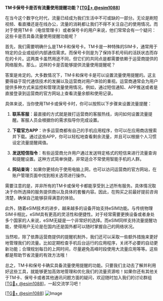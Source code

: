**TM卡保号卡是否有流量使用提醒功能？[[TG💪+ @esim1088](https://t.me/s/esim1088)]**

在当今这个数字化时代，流量已经成为我们生活中不可或缺的一部分。无论是刷短视频、看直播还是在线办公，流量的消耗都让我们不得不关注自己的使用情况。而对于使用TM卡（电信管理卡）或者保号卡的用户来说，他们常常会有一个疑问：这些卡是否具备流量使用提醒功能呢？

首先，我们需要明确什么是TM卡和保号卡。TM卡是一种特殊的SIM卡，通常用于特定的企业或组织内部通信需求。而保号卡则是为了保持手机号码的活跃状态而存在的卡片。这两类卡虽然用途不同，但它们的共同点是都需要依赖于运营商提供的网络服务。那么，这样的卡是否能够提供流量使用提醒呢？

答案是肯定的。大多数情况下，TM卡和保号卡是可以设置流量使用提醒的。这主要得益于现代通信技术的发展以及运营商对用户体验的重视。运营商通常会为用户提供多种方式来监控和管理流量使用情况。例如，通过短信通知、APP推送或者是直接登录到运营商的官方网站上查看流量余额和使用记录。

具体来说，当你使用TM卡或保号卡时，你可以按照以下步骤来设置流量提醒：

1. **联系客服**：最直接的方式就是拨打运营商的客服热线，询问如何设置流量提醒。客服人员会根据你的需求指导你完成设置。
   
2. **下载官方APP**：许多运营商都有自己的手机应用程序，你可以在应用商店搜索并下载。通过这些APP，你可以轻松地查看剩余流量，并且可以根据个人习惯设定流量提醒阈值。

3. **发送短信指令**：有些运营商允许用户通过发送特定格式的短信来进行流量查询和提醒设置。这种方式简单快捷，非常适合不常使用智能手机的人群。

4. **网站查询**：如果你更倾向于使用电脑上网，也可以访问运营商的官方网站，在账户管理页面中找到相关选项进行操作。

需要注意的是，并非所有的TM卡或保号卡都能享受到上述所有服务。具体情况取决于你所选择的服务提供商以及具体的套餐内容。因此，在购买之前最好提前咨询清楚，确保自己能够获得满意的体验。

此外，随着eSIM技术的进步，越来越多的设备开始支持eSIM功能。与传统物理SIM卡相比，eSIM具有更高的灵活性和便捷性。对于经常需要更换设备或者身处多个国家的人来说，eSIM无疑是一个非常好的选择。而eSIM同样支持流量提醒功能，使得用户无论是在国内还是国外都可以随时掌握自己的网络状况。

当然啦，除了依靠运营商提供的提醒机制外，我们还可以采取一些额外措施来更好地管理我们的流量。比如定期检查手机后台运行的应用程序，关闭不必要的自动更新功能；合理规划每日的上网时间，尽量避免高峰时段使用大流量应用等等。这些都是帮助节省流量的有效方法哦！

总之，TM卡和保号卡确实具备流量使用提醒的功能。只要我们主动去了解并利用好这些工具，就能够更加高效地管理和优化我们的流量资源啦！如果你还有其他关于TM卡、保号卡或者其他通讯问题方面的疑问，欢迎随时加入我们的讨论群组[[TG💪+ @esim1088](https://t.me/s/esim1088)]，一起交流学习吧！

[[TG💪+ @esim1088](https://t.me/s/esim1088)] ![Image](https://i.postimg.cc/4NQfJmqS/Snipaste-2025-05-13-00-14-12.png)